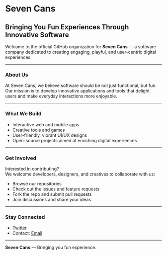 # Seven Cans

## Bringing You Fun Experiences Through Innovative Software

Welcome to the official GitHub organization for **Seven Cans** — a software company dedicated to creating engaging, playful, and user-centric digital experiences.

---

### About Us

At Seven Cans, we believe software should be not just functional, but fun. Our mission is to develop innovative applications and tools that delight users and make everyday interactions more enjoyable.

---

### What We Build

- Interactive web and mobile apps  
- Creative tools and games  
- User-friendly, vibrant UI/UX designs  
- Open-source projects aimed at enriching digital experiences

---

### Get Involved

Interested in contributing?  
We welcome developers, designers, and creatives to collaborate with us:

- Browse our repositories  
- Check out the issues and feature requests  
- Fork the repo and submit pull requests  
- Join discussions and share your ideas

---

### Stay Connected

* [Twitter](https://x.com/SevenCans_)
* Contact: [Email](mailto:cansorg@outlook.com)

---

**Seven Cans** — Bringing you fun experience.
